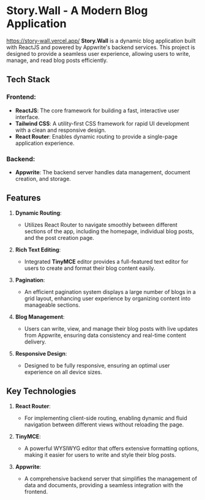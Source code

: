 # Story.Wall - A Modern Blog Application
https://story-wall.vercel.app/
**Story.Wall** is a dynamic blog application built with ReactJS and powered by Appwrite's backend services. This project is designed to provide a seamless user experience, allowing users to write, manage, and read blog posts efficiently.

## Tech Stack

### Frontend:
- **ReactJS**: The core framework for building a fast, interactive user interface.
- **Tailwind CSS**: A utility-first CSS framework for rapid UI development with a clean and responsive design.
- **React Router**: Enables dynamic routing to provide a single-page application experience.

### Backend:
- **Appwrite**: The backend server handles data management, document creation, and storage.

## Features

1. **Dynamic Routing**:
   - Utilizes React Router to navigate smoothly between different sections of the app, including the homepage, individual blog posts, and the post creation page.

2. **Rich Text Editing**:
   - Integrated **TinyMCE** editor provides a full-featured text editor for users to create and format their blog content easily.

3. **Pagination**:
   - An efficient pagination system displays a large number of blogs in a grid layout, enhancing user experience by organizing content into manageable sections.

4. **Blog Management**:
   - Users can write, view, and manage their blog posts with live updates from Appwrite, ensuring data consistency and real-time content delivery.

5. **Responsive Design**:
   - Designed to be fully responsive, ensuring an optimal user experience on all device sizes.

## Key Technologies

1. **React Router**:
   - For implementing client-side routing, enabling dynamic and fluid navigation between different views without reloading the page.

2. **TinyMCE**:
   - A powerful WYSIWYG editor that offers extensive formatting options, making it easier for users to write and style their blog posts.

3. **Appwrite**:
   - A comprehensive backend server that simplifies the management of data and documents, providing a seamless integration with the frontend.



